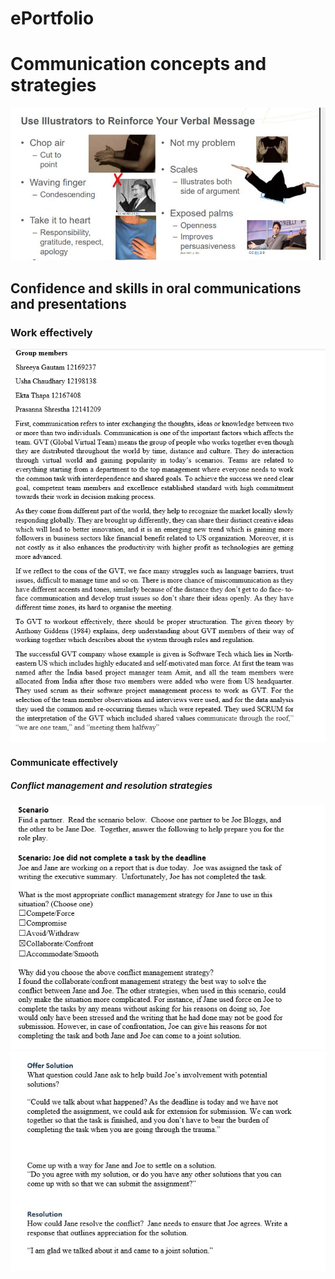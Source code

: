 # ePortfolio
<html>
  <head>
    <title>Week8</title>
  </head>
  <body>
    <h1>Communication concepts and strategies</h1>
      <img src="communication.JPG" alt="jvf">
    <h2>Confidence and skills in oral communications and presentations</h2>
    <h3>Work effectively</h3>
      <img src="team.jpg" alt="hd">
    <h4>Communicate effectively</h4>
    <h5>Conflict management and resolution strategies</h5>
       <img src="conflict.jpg" alt="dhgy">
      <img src="resolution.jpg" alt="jhd">
  </body>
 </html> 
